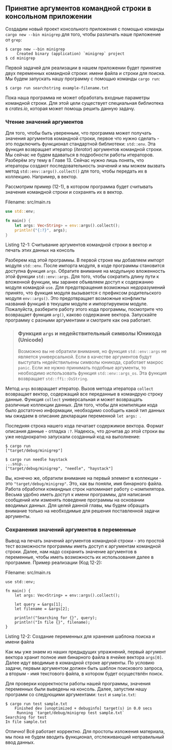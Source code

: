 ## Принятие аргументов командной строки в консольном приложении

Создадим новый проект консольного приложения с помощью команды `cargo new --bin minigrep`
для того, чтобы различать наше приложение от `grep`:

```text
$ cargo new --bin minigrep
     Created binary (application) `minigrep` project
$ cd minigrep
```

Первой задачей для реализации в нашем приложении будет принятие двух переменных командной
строки: имени файла и строки для поиска. Мы будем запускать нашу программу с помощью
команды `cargo run`:

```text
$ cargo run searchstring example-filename.txt
```

Пока наша программа не может обработать входные параметры командной строки. Для
этой цели существует специальная библиотека в *crates.io*, которая может помощь решить
данную задачу.

### Чтение значений аргументов

Для того, чтобы быть уверенным, что программа может получать значения аргументов
командной строки, первое что нужно сделать - это подключить функционал стандартной
библиотеки: `std::env`. Эта функция возвращает итератор (*iterator*) аргументов
командной строки. Мы сейчас не будем вдаваться в подробности работы итераторов.
Разберём эту тему в Главе 13. Сейчас нужно лишь понять, что итераторы создают
последовательность значений и мы можем вызвать метод `std::env::args().collect()`
для того, чтобы передать их в коллекцию. Например, в вектор.

Рассмотрим пример (12-1), в котором программа будет считывать значения командной
строки и сохранять их в вектор.

<span class="filename">Filename: src/main.rs</span>

```rust
use std::env;

fn main() {
    let args: Vec<String> = env::args().collect();
    println!("{:?}", args);
}
```

Listing 12-1: Считывание аргументов командной строки в вектор и печать этих данных
на консоль

Разберем код этой программы. В первой строке мы добавляем импорт модуля `std::env`.
После импорта модуля, в коде программы становится доступна функция `args`. Обратите
внимание на модульную вложенность этой функции `std::env::args`. Для того, чтобы
сократить длину пути к вложенной функции, мы заранее объявляем доступ к содержанию
модуля командой `use`. Для предотвращения возможных недоразумений принято, что
функция модуля вызывается с префиксом родительского модуля `env::args()`. Это предотвращает
возможные конфликты названий функций в текущем модуле и импортируемом модуле.
Пожалуйста, разберите работу этого кода программы, посмотрите что возвращает функция
`arg()`, каково содержание вектора. Запускайте программу с разными аргументами
и смотрите как она работает.

> ### Функция `args` и недействительный символы Юникода (Unicode)
>
> Возможно вы не обратили внимания, но функция `std::env::args` не является универсальной.
> Если в качестве аргументов будут выступать недействильены символы юникода, сработает
> макрос `panic`. Если же нужно принимать подобные аргументы, то необходимо использовать
> функция `std::env::args_os`. Эта функция возвращает `std::ffi::OsString`.

Метод `args` возвращает итератор. Вызов метода итератора `collect` возвращает
вектор, содержащий все переданные в командрую строку данные. Функция `collect`
универсальная и может возвращать различные коллекции данных. Для того, чтобы для
компиляции кода было достаточно информации, необходимо сообщить какой тип данных
мы ожидаем в описание декларации переменной `let args: `.

Последняя строка нашего кода печатает содержимое вектора. Формат описания данные -
отладка `:?`. Надеюсь, что дочитав до этой строки вы уже неоднократно запускали
созданный код на выполнение:

```text
$ cargo run
["target/debug/minigrep"]

$ cargo run needle haystack
...snip...
["target/debug/minigrep", "needle", "haystack"]
```

Вы, конечно же, обратили внимание на первый элемент в коллекции - это `"target/debug/minigrep"`.
Это, как вы поняли, имя бинарного файла. Работа обработки командных строк напоминает
работу c-компилятора. Весьма удобно иметь доступ к имени программы, для написания
сообщений или изменять поведение программы на основании вводимых данных. Для целей
данной главы, мы будем обращать внимание только на необходимые для решения поставленной
задачи аргументы.

### Сохранения значений аргументов в переменные

Вывод на печать значений аргументов командной строки  - это простой тест возможности
программы иметь доступ к аргументам командной строки. Далее, нам надо сохранить
значение аргументов в переменные, чтобы иметь возможность их использования далее в
программе. Пример реализации (Код 12-2):

<span class="filename">Filename: src/main.rs</span>

```rust,should_panic
use std::env;

fn main() {
    let args: Vec<String> = env::args().collect();

    let query = &args[1];
    let filename = &args[2];

    println!("Searching for {}", query);
    println!("In file {}", filename);
}
```

Listing 12-2: Создание переменных для хранения шаблона поиска и имени файла

Как мы уже знаем из наших предыдущих упражнений, первый аргумент вектора хранит
полное имя бинарного файла в ячейке вектора `args[0]`. Далее идут вводимые в командной
строке аргументы. По условию задачи, первым аргументом должен быть шаблон поискового
запроса, а вторым - имя текстового файла, в котором будет осуществлён поиск.

Для проверки корректности работы нашей программы, значения переменных были выведены
на консоль. Далее, запустим нашу программ со следующими аргументами: `test` и `sample.txt`:

```text
$ cargo run test sample.txt
    Finished dev [unoptimized + debuginfo] target(s) in 0.0 secs
     Running `target/debug/minigrep test sample.txt`
Searching for test
In file sample.txt
```
Отлично! Всё работает корректно. Для простоты изложения материала, мы пока не будем
вводить функционал, отслеживающий неправильный ввод данных.
